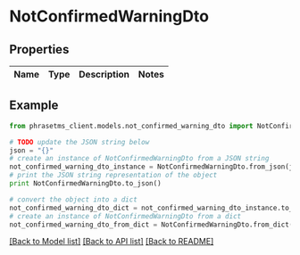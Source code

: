 # NotConfirmedWarningDto

## Properties

| Name | Type | Description | Notes |
| ---- | ---- | ----------- | ----- |

## Example

```python
from phrasetms_client.models.not_confirmed_warning_dto import NotConfirmedWarningDto

# TODO update the JSON string below
json = "{}"
# create an instance of NotConfirmedWarningDto from a JSON string
not_confirmed_warning_dto_instance = NotConfirmedWarningDto.from_json(json)
# print the JSON string representation of the object
print NotConfirmedWarningDto.to_json()

# convert the object into a dict
not_confirmed_warning_dto_dict = not_confirmed_warning_dto_instance.to_dict()
# create an instance of NotConfirmedWarningDto from a dict
not_confirmed_warning_dto_from_dict = NotConfirmedWarningDto.from_dict(not_confirmed_warning_dto_dict)
```

[[Back to Model list]](../README.md#documentation-for-models) [[Back to API list]](../README.md#documentation-for-api-endpoints) [[Back to README]](../README.md)
